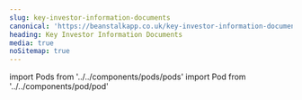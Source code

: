 ```yaml
---
slug: key-investor-information-documents
canonical: 'https://beanstalkapp.co.uk/key-investor-information-documents'
heading: Key Investor Information Documents
media: true
noSitemap: true
---
```


import Pods from '../../components/pods/pods'
import Pod from '../../components/pod/pod'


<Pods>
  <Pod externalLink={'/docs/Fidelity-Index-World-KIID.pdf'} heading={'Fidelity Index World KIID'} description={'Key Investor Information Document'} type={'isa-terms'}/>
  <Pod externalLink={'/docs/LG-Cash-Trust-KIID.pdf'} heading={'L&G Cash Trust KIID'} description={'Key Investor Information Document'} type={'isa-terms'}/>
</Pods>